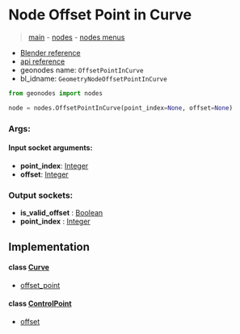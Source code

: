 # Node Offset Point in Curve

> [main](../structure.md) - [nodes](nodes.md) - [nodes menus](nodes_menus.md)

- [Blender reference](https://docs.blender.org/manual/en/latest/modeling/geometry_nodes/curve_topology/offset_point_in_curve.html)
- [api reference](https://docs.blender.org/api/current/bpy.types.GeometryNodeOffsetPointInCurve.html)
- geonodes name: `OffsetPointInCurve`
- bl_idname: `GeometryNodeOffsetPointInCurve`

```python
from geonodes import nodes

node = nodes.OffsetPointInCurve(point_index=None, offset=None)
```

### Args:

#### Input socket arguments:

- **point_index**: [Integer](Integer.md)
- **offset**: [Integer](Integer.md)

### Output sockets:

- **is_valid_offset** : [Boolean](Boolean.md)
- **point_index** : [Integer](Integer.md)

## Implementation

#### class [Curve](Curve.md)

 - [offset_point](Curve.md#offset_point)
#### class [ControlPoint](ControlPoint.md)

 - [offset](ControlPoint.md#offset)
